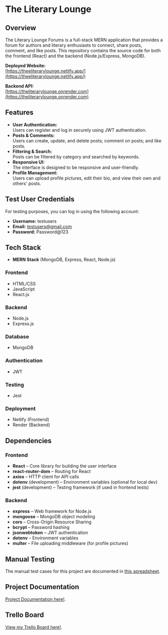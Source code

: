 # The Literary Lounge

## Overview

The Literary Lounge Forums is a full-stack MERN application that provides a forum for authors and literary enthusiasts to connect, share posts, comment, and like posts. This repository contains the source code for both the frontend (React) and the backend (Node.js/Express, MongoDB).

**Deployed Website:**  
[https://theeliterarylounge.netlify.app/](https://theeliterarylounge.netlify.app/)  

**Backend API:**  
[https://theliterarylounge.onrender.com](https://theliterarylounge.onrender.com)

## Features

- **User Authentication:**  
  Users can register and log in securely using JWT authentication.
- **Posts & Comments:**  
  Users can create, update, and delete posts; comment on posts; and like posts.
- **Filtering & Search:**  
  Posts can be filtered by category and searched by keywords.
- **Responsive UI:**  
  The interface is designed to be responsive and user-friendly.
- **Profile Management:**  
  Users can upload profile pictures, edit their bio, and view their own and others' posts.

## Test User Credentials

For testing purposes, you can log in using the following account:

- **Username:** testusers  
- **Email:** testusers@gmail.com  
- **Password:** Password@123

## Tech Stack

- **MERN Stack** (MongoDB, Express, React, Node.js)

### Frontend
- HTML/CSS
- JavaScript
- React.js
### Backend
- Node.js
- Express.js
### Database
- MongoDB
### Authentication
- JWT
### Testing
- Jest
### Deployment
- Netlify (Frontend)
- Render (Backend)


## Dependencies

### Frontend
- **React** – Core library for building the user interface
- **react-router-dom** – Routing for React
- **axios** – HTTP client for API calls
- **dotenv** (development) – Environment variables (optional for local dev)
- **jest** (development) – Testing framework (if used in frontend tests)
### Backend
- **express** – Web framework for Node.js
- **mongoose** – MongoDB object modeling
- **cors** – Cross-Origin Resource Sharing
- **bcrypt** – Password hashing
- **jsonwebtoken** – JWT authentication
- **dotenv** – Environment variables
- **multer** – File uploading middleware (for profile pictures)

## Manual Testing

The manual test cases for this project are documented in [this spreadsheet](https://docs.google.com/spreadsheets/d/12bB-324YXr_yZjFTtHduRqp8wv6htXJPx125ejoe9jM/edit?usp=sharing).

## Project Documentation

[Project Documentation here!](https://docs.google.com/document/d/1pyTYw9f08jgnhEsOoKBDOBO5EoEJMuxBsGPs0q3aKoo/edit?usp=sharing).

## Trello Board

[View my Trello Board here!](https://trello.com/invite/b/67a9bf2d116c01de63cd966b/ATTIf04ab1db88e991bbba4186193bafc9cc1D152C36/the-literary-lounge).

